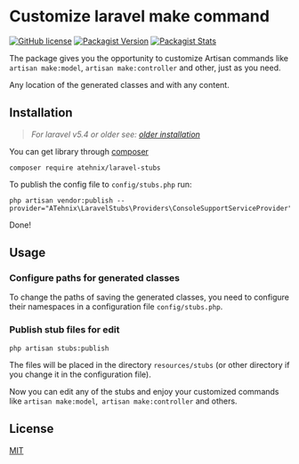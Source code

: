 # Customize laravel make command
[![GitHub license](https://img.shields.io/badge/license-MIT-blue.svg)](LICENSE)
[![Packagist Version](https://img.shields.io/packagist/v/atehnix/laravel-stubs.svg?maxAge=0)](https://packagist.org/packages/atehnix/laravel-stubs)
[![Packagist Stats](https://poser.pugx.org/atehnix/laravel-stubs/downloads)](https://packagist.org/packages/atehnix/laravel-stubs/stats)


The package gives you the opportunity to customize Artisan commands like `artisan make:model`, `artisan make:controller` and other, just as you need. 

Any location of the generated classes and with any content.


## Installation
> *For laravel v5.4 or older see: [older installation](https://github.com/atehnix/laravel-stubs/tree/v2.0.0#installation)*

You can get library through [composer](https://getcomposer.org/)

```
composer require atehnix/laravel-stubs
```

To publish the config file to `config/stubs.php` run:

```
php artisan vendor:publish --provider="ATehnix\LaravelStubs\Providers\ConsoleSupportServiceProvider"
```

Done!


## Usage

### Configure paths for generated classes
To change the paths of saving the generated classes, you need to configure their namespaces in a configuration file `config/stubs.php`.

### Publish stub files for edit
```
php artisan stubs:publish
```

The files will be placed in the directory `resources/stubs` (or other directory if you change it in the configuration file).

Now you can edit any of the stubs and enjoy your customized commands like `artisan make:model`,` artisan make:controller` and others.


## License
[MIT](LICENSE)
